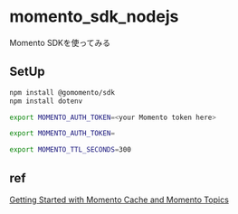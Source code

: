 # momento_sdk_nodejs

Momento SDKを使ってみる

 ## SetUp

 ```sh
npm install @gomomento/sdk
npm install dotenv
 ```

```sh
export MOMENTO_AUTH_TOKEN=<your Momento token here>
```

```sh
export MOMENTO_AUTH_TOKEN=
```

```sh
export MOMENTO_TTL_SECONDS=300
```

## ref

[Getting Started with Momento Cache and Momento Topics](https://docs.momentohq.com/getting-started)
